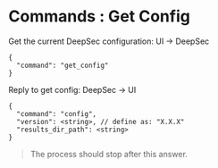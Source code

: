 # Commands : Get Config

Get the current DeepSec configuration: UI -> DeepSec

```
{
  "command": "get_config"
}
```

Reply to get config: DeepSec -> UI

```
{
  "command": "config",
  "version": <string>, // define as: "X.X.X"
  "results_dir_path": <string>
}
```
> The process should stop after this answer.
